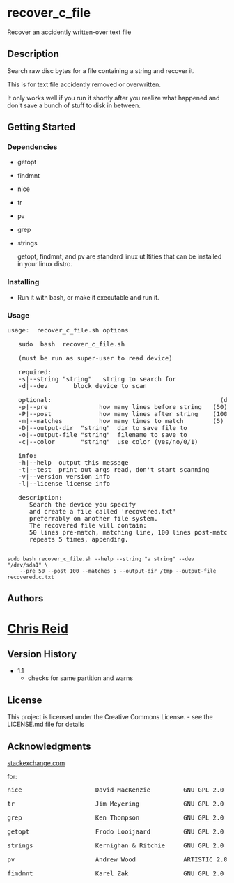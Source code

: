 # recover_c_file

Recover an accidently written-over text file


## Description

Search raw disc bytes for a file containing a string and recover it.

This is for text file accidently removed or overwritten.

It only works well if you run it shortly after you realize
what happened and don't save a bunch of stuff to disk in between.


## Getting Started

### Dependencies

* getopt 
* findmnt 
* nice 
* tr 
* pv 
* grep 
* strings
 
  getopt, findmnt, and pv are standard linux utiltities that can
  be installed in your linux distro.
  
### Installing

* Run it with bash, or make it executable and run it.

### Usage
<pre>
usage: <sudo> recover_c_file.sh options

   sudo  bash  recover_c_file.sh   <options>

   (must be run as super-user to read device)

   required:
   -s|--string "string"   string to search for
   -d|--dev    <device>   block device to scan

   optional:                                              (defaults)
   -p|--pre         <num>     how many lines before string   (50)
   -P|--post        <num>     how many lines after string    (100)
   -m|--matches     <num>     how many times to match        (5)
   -D|--output-dir  "string"  dir to save file to            (./)
   -o|--output-file "string"  filename to save to            ("recovered.txt")
   -c|--color       "string"  use color (yes/no/0/1)         (yes)

   info:
   -h|--help  output this message
   -t|--test  print out args read, don't start scanning
   -v|--version version info
   -l|--license license info

   description:
	  Search the device you specify
	  and create a file called 'recovered.txt'
	  preferrably on another file system.
	  The recovered file will contain:
	  50 lines pre-match, matching line, 100 lines post-match.
	  repeats 5 times, appending.

</pre>

```
sudo bash recover_c_file.sh --help --string "a string" --dev "/dev/sda1" \
	--pre 50 --post 100 --matches 5 --output-dir /tmp --output-file recovered.c.txt
```

## Authors

# [Chris Reid](spikeysnack@gmail.com)


## Version History

* 1.1
    * checks for same partition and warns

## License

This project is licensed under the Creative Commons License. - see the LICENSE.md file for details

## Acknowledgments

[stackexchange.com](https://unix.stackexchange.com/questions/149342/can-overwritten-files-be-recovered)

for:
<pre>
nice                	David MacKenzie     	GNU GPL 2.0 free software

tr                  	Jim Meyering        	GNU GPL 2.0 free software

grep                	Ken Thompson        	GNU GPL 2.0 free software

getopt              	Frodo Looijaard     	GNU GPL 2.0 free software

strings             	Kernighan & Ritchie 	GNU GPL 2.0 free software

pv                  	Andrew Wood         	ARTISTIC 2.0 free software

fimdmnt             	Karel Zak           	GNU GPL 2.0 free software

</pre>

